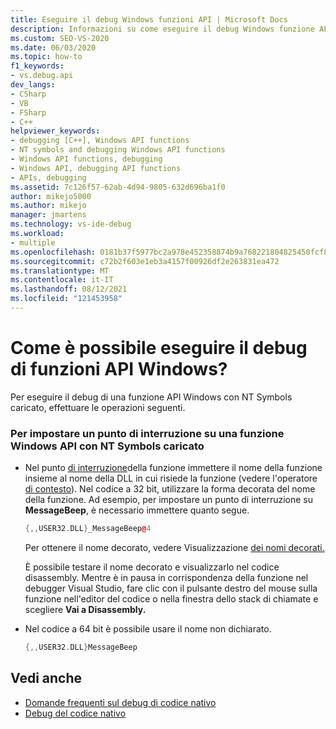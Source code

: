 ```yaml
---
title: Eseguire il debug Windows funzioni API | Microsoft Docs
description: Informazioni su come eseguire il debug Windows funzione API con simboli NT caricati. Nel codice a 32 bit si usa la forma decorata del nome della funzione per impostare il punto di interruzione.
ms.custom: SEO-VS-2020
ms.date: 06/03/2020
ms.topic: how-to
f1_keywords:
- vs.debug.api
dev_langs:
- CSharp
- VB
- FSharp
- C++
helpviewer_keywords:
- debugging [C++], Windows API functions
- NT symbols and debugging Windows API functions
- Windows API functions, debugging
- Windows API, debugging API functions
- APIs, debugging
ms.assetid: 7c126f57-62ab-4d94-9805-632d696ba1f0
author: mikejo5000
ms.author: mikejo
manager: jmartens
ms.technology: vs-ide-debug
ms.workload:
- multiple
ms.openlocfilehash: 0181b37f5977bc2a978e452358874b9a768221804825450fcf87b5eb7910461f
ms.sourcegitcommit: c72b2f603e1eb3a4157f00926df2e263831ea472
ms.translationtype: MT
ms.contentlocale: it-IT
ms.lasthandoff: 08/12/2021
ms.locfileid: "121453958"
---
```

# <a name="how-can-i-debug-windows-api-functions"></a>Come è possibile eseguire il debug di funzioni API Windows?
Per eseguire il debug di una funzione API Windows con NT Symbols caricato, effettuare le operazioni seguenti.

### <a name="to-set-a-breakpoint-on-a-windows-api-function-with-nt-symbols-loaded"></a>Per impostare un punto di interruzione su una funzione Windows API con NT Symbols caricato

- Nel punto [di interruzione](../debugger/using-breakpoints.md#BKMK_Set_a_breakpoint_in_a_source_file)della funzione immettere il nome della funzione insieme al nome della DLL in cui risiede la funzione (vedere l'operatore [di contesto](../debugger/context-operator-cpp.md)). Nel codice a 32 bit, utilizzare la forma decorata del nome della funzione. Ad esempio, per impostare un punto di interruzione su **MessageBeep**, è necessario immettere quanto segue.

    ```cpp
    {,,USER32.DLL}_MessageBeep@4
    ```

     Per ottenere il nome decorato, vedere Visualizzazione [dei nomi decorati.](/previous-versions/5x49w699(v=vs.140))

     È possibile testare il nome decorato e visualizzarlo nel codice disassembly. Mentre è in pausa in corrispondenza della funzione nel debugger Visual Studio, fare clic con il pulsante destro del mouse sulla funzione nell'editor del codice o nella finestra dello stack di chiamate e scegliere **Vai a Disassembly.**

- Nel codice a 64 bit è possibile usare il nome non dichiarato.

    ```cpp
    {,,USER32.DLL}MessageBeep
    ```

## <a name="see-also"></a>Vedi anche
- [Domande frequenti sul debug di codice nativo](../debugger/debugging-native-code-faqs.md)
- [Debug del codice nativo](../debugger/debugging-native-code.md)

